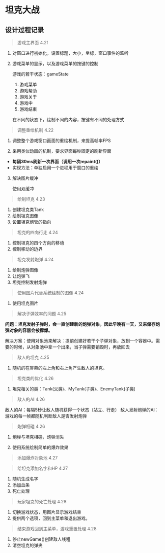 # 坦克大战

## 设计过程记录

> 游戏主界面 4.21

 1. 对窗口进行初始化，设置标题，大小，坐标，窗口事件的监听

 2. 游戏菜单的显示，以及游戏菜单的按键的控制

    游戏的若干状态：gameState

    1. 游戏菜单
    2. 游戏帮助
    3. 游戏关于
    4. 游戏中
    5. 游戏结束

    在不同的状态下，绘制不同的内容，按键有不同的处理方式

> 调整重绘机制 4.22

   1. 调整整个游戏窗口画面的重绘机制，来提高帧率FPS

   2. 采用类似动画的机制，要求界面每秒固定的刷新界面

   * **每隔30ms刷新一次界面（调用一次repaint()）**
   * 实现方法：单独启用一个进程用于窗口的重绘
   
   3. 解决图片缓冲
      
      使用双缓冲

> 绘制坦克 4.23
   
   1. 创建坦克类Tank
   2. 绘制坦克图像
   3. 设置坦克炮管的指向


> 坦克的四向行走 4.24
  
   1. 控制坦克的四个方向的移动
   2. 控制移动的边界
   
> 坦克发射炮弹 4.24
   
   1. 绘制炮弹图像
   2. 让炮弹飞
   3. 坦克控制发射炮弹
   
> 使用图片代替系统绘制的图像 4.24
   
   1. 使用坦克图片
   
> 解决子弹效率的问题 4.25
   
   **问题：坦克发射子弹时，会一直创建新的炮弹对象，因此早晚有一天，又来储存炮弹对象的容器会被撑爆。**
   
   解决方案：使用对象池来解决：提前创建好若干个子弹对象，放到一个容器中。需要的时候，从对象池中拿一个出来，当子弹需要销毁时，再放回去
     
     
> 敌人的坦克 4.25

   1. 随机的在屏幕的左上角和右上角产生敌人的坦克。
   
> 坦克类的优化 4.26

   1. 坦克相关的类：Tank(父类)、MyTank(子类)、EnemyTank(子类)
   
   
> 敌人的AI 4.26
    
   敌人的AI：每隔5秒让敌人随机获得一个状态（站立、行走）
   敌人发射炮弹的AI：游戏的每一帧都随机判断敌人是否发射炮弹
   
   
> 炮弹相碰 4.26

   1. 炮弹与坦克相碰，炮弹消失
   
   2. 使用系统绘制简单的爆炸效果
   
   
> 添加爆炸对象池 4.27


   
> 给坦克添加名字和HP 4.27

   1. 随机生成名字
   2. 添加血条
   3. 死亡处理
   
> 玩家坦克的死亡处理 4.28

   1. 切换游戏状态，用图片显示游戏结束
   2. 提供两个选项，回到主菜单和退出游戏。

   
> 结束游戏回到主菜单，游戏重置处理 4.28
   
   1. 停止newGame()创建敌人线程
   2. 清空坦克的弹夹
   

   
   
   
   